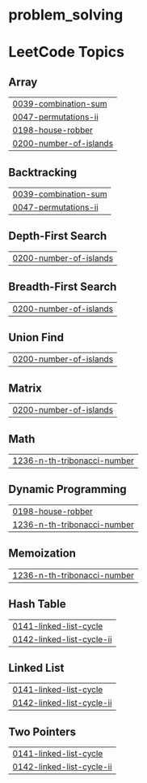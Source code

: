 # problem_solving
<!---LeetCode Topics Start-->
# LeetCode Topics
## Array
|  |
| ------- |
| [0039-combination-sum](https://github.com/pravins24/problem_solving/tree/master/0039-combination-sum) |
| [0047-permutations-ii](https://github.com/pravins24/problem_solving/tree/master/0047-permutations-ii) |
| [0198-house-robber](https://github.com/pravins24/problem_solving/tree/master/0198-house-robber) |
| [0200-number-of-islands](https://github.com/pravins24/problem_solving/tree/master/0200-number-of-islands) |
## Backtracking
|  |
| ------- |
| [0039-combination-sum](https://github.com/pravins24/problem_solving/tree/master/0039-combination-sum) |
| [0047-permutations-ii](https://github.com/pravins24/problem_solving/tree/master/0047-permutations-ii) |
## Depth-First Search
|  |
| ------- |
| [0200-number-of-islands](https://github.com/pravins24/problem_solving/tree/master/0200-number-of-islands) |
## Breadth-First Search
|  |
| ------- |
| [0200-number-of-islands](https://github.com/pravins24/problem_solving/tree/master/0200-number-of-islands) |
## Union Find
|  |
| ------- |
| [0200-number-of-islands](https://github.com/pravins24/problem_solving/tree/master/0200-number-of-islands) |
## Matrix
|  |
| ------- |
| [0200-number-of-islands](https://github.com/pravins24/problem_solving/tree/master/0200-number-of-islands) |
## Math
|  |
| ------- |
| [1236-n-th-tribonacci-number](https://github.com/pravins24/problem_solving/tree/master/1236-n-th-tribonacci-number) |
## Dynamic Programming
|  |
| ------- |
| [0198-house-robber](https://github.com/pravins24/problem_solving/tree/master/0198-house-robber) |
| [1236-n-th-tribonacci-number](https://github.com/pravins24/problem_solving/tree/master/1236-n-th-tribonacci-number) |
## Memoization
|  |
| ------- |
| [1236-n-th-tribonacci-number](https://github.com/pravins24/problem_solving/tree/master/1236-n-th-tribonacci-number) |
## Hash Table
|  |
| ------- |
| [0141-linked-list-cycle](https://github.com/pravins24/problem_solving/tree/master/0141-linked-list-cycle) |
| [0142-linked-list-cycle-ii](https://github.com/pravins24/problem_solving/tree/master/0142-linked-list-cycle-ii) |
## Linked List
|  |
| ------- |
| [0141-linked-list-cycle](https://github.com/pravins24/problem_solving/tree/master/0141-linked-list-cycle) |
| [0142-linked-list-cycle-ii](https://github.com/pravins24/problem_solving/tree/master/0142-linked-list-cycle-ii) |
## Two Pointers
|  |
| ------- |
| [0141-linked-list-cycle](https://github.com/pravins24/problem_solving/tree/master/0141-linked-list-cycle) |
| [0142-linked-list-cycle-ii](https://github.com/pravins24/problem_solving/tree/master/0142-linked-list-cycle-ii) |
<!---LeetCode Topics End-->